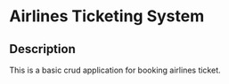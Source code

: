 # Airlines Ticketing System

## Description

This is a basic crud application for booking airlines ticket.
